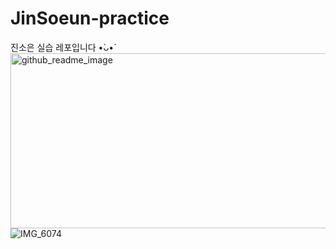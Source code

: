 # JinSoeun-practice
진소은 실습 레포입니다 •̀ᴗ•́
<img width="1564" height="280" alt="github_readme_image" src="https://github.com/user-attachments/assets/6a50a5f6-2bf6-4cd6-81f4-4398337ad649" />
![IMG_6074](https://github.com/user-attachments/assets/497847a6-119c-451c-84c4-8ca459a0257d)
